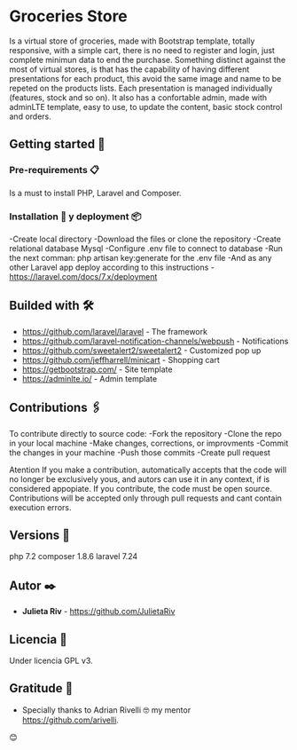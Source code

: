 # Groceries Store

Is a virtual store of groceries, made with Bootstrap template, totally responsive, with a simple cart, there is no need to register and login, just complete minimun data to end the purchase.
Something distinct against the most of virtual stores, is that has the capability of having different presentations for each product, this avoid the same image and name to be repeted on the products lists. Each presentation is managed individually (features, stock and so on).
It also has a confortable admin, made with adminLTE template, easy to use, to update the content, basic stock control and orders.


## Getting started 🚀


### Pre-requirements 📋

Is a must to install PHP, Laravel and Composer.

### Installation 🔧 y deployment 📦

-Create local directory
-Download the files or clone the repository
-Create relational database Mysql
-Configure .env file to connect to database
-Run the next comman: php artisan key:generate for the .env file
-And as any other Laravel app deploy according to this instructions
-https://laravel.com/docs/7.x/deployment

## Builded with 🛠️

* https://github.com/laravel/laravel - The framework
* https://github.com/laravel-notification-channels/webpush - Notifications
* https://github.com/sweetalert2/sweetalert2 - Customized pop up 
* https://github.com/jeffharrell/minicart - Shopping cart
* https://getbootstrap.com/ - Site template
* https://adminlte.io/ - Admin template


## Contributions 🖇️

To contribute directly to source code:
-Fork the repository
-Clone the repo in your local machine
-Make changes, corrections, or improvments
-Commit the changes in your machine
-Push those commits
-Create pull request

Atention
If you make a contribution, automatically accepts that the code will no longer be exclusively yous, and autors can use it in any context, if is considered appopiate.
If you contribute, the code must be open source.
Contributions will be accepted only through pull requests and cant contain execution errors.


## Versions 📌

php 7.2
composer 1.8.6
laravel 7.24


## Autor ✒️

* **Julieta Riv** - https://github.com/JulietaRiv


## Licencia 📄

Under licencia GPL v3.


## Gratitude 🎁

* Specially thanks to Adrian Rivelli 🤓 my mentor https://github.com/arivelli.

 😊
